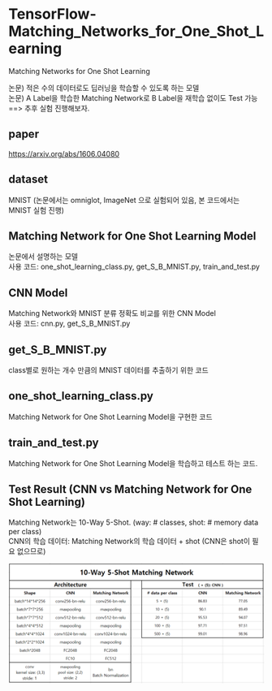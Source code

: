 # TensorFlow-Matching_Networks_for_One_Shot_Learning
Matching Networks for One Shot Learning

논문) 적은 수의 데이터로도 딥러닝을 학습할 수 있도록 하는 모델  
논문) A Label을 학습한 Matching Network로 B Label을 재학습 없이도 Test 가능  
==> 추후 실험 진행해보자.

## paper
https://arxiv.org/abs/1606.04080

## dataset
MNIST (논문에서는 omniglot, ImageNet 으로 실험되어 있음, 본 코드에서는 MNIST 실험 진행)

## Matching Network for One Shot Learning Model
논문에서 설명하는 모델  
사용 코드: one_shot_learning_class.py, get_S_B_MNIST.py, train_and_test.py

## CNN Model
Matching Network와 MNIST 분류 정확도 비교를 위한 CNN Model  
사용 코드: cnn.py, get_S_B_MNIST.py

## get_S_B_MNIST.py
class별로 원하는 개수 만큼의 MNIST 데이터를 추출하기 위한 코드

## one_shot_learning_class.py
Matching Network for One Shot Learning Model을 구현한 코드

## train_and_test.py
Matching Network for One Shot Learning Model을 학습하고 테스트 하는 코드.

## Test Result (CNN vs Matching Network for One Shot Learning)
Matching Network는 10-Way 5-Shot. (way: # classes, shot: # memory data per class)  
CNN의 학습 데이터: Matching Network의 학습 데이터 + shot (CNN은 shot이 필요 없으므로)  
  
![testImage](./result/result.PNG)
